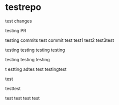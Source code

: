 # testrepo

test changes

testing PR

testing commits
test commit
test
test1
test2
test3test

testing
testing
testing
testing

testing
testing
testing

t
estting
adtes
test
testingtest

test

testtest

test
test
test
test
